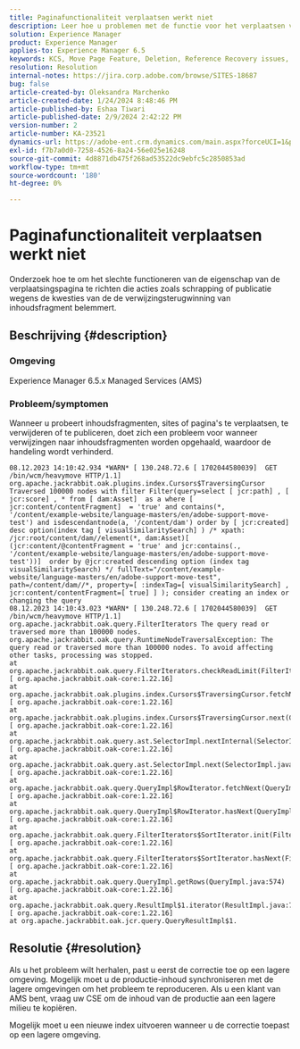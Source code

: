```yaml
---
title: Paginafunctionaliteit verplaatsen werkt niet
description: Leer hoe u problemen met de functie voor het verplaatsen van pagina's kunt oplossen die ertoe leiden dat het verwijderen of publiceren mislukt als gevolg van problemen met het ophalen van fragmentverwijzingen naar inhoud.
solution: Experience Manager
product: Experience Manager
applies-to: Experience Manager 6.5
keywords: KCS, Move Page Feature, Deletion, Reference Recovery issues, AMS customer, CSE assistance, Reindex, Content Fragment, Publication
resolution: Resolution
internal-notes: https://jira.corp.adobe.com/browse/SITES-18687
bug: false
article-created-by: Oleksandra Marchenko
article-created-date: 1/24/2024 8:48:46 PM
article-published-by: Eshaa Tiwari
article-published-date: 2/9/2024 2:42:22 PM
version-number: 2
article-number: KA-23521
dynamics-url: https://adobe-ent.crm.dynamics.com/main.aspx?forceUCI=1&pagetype=entityrecord&etn=knowledgearticle&id=d38fa0f5-f9ba-ee11-a569-6045bd0061cb
exl-id: f7b7a0d0-7258-4526-8a24-56e025e16248
source-git-commit: 4d8871db475f268ad53522dc9ebfc5c2850853ad
workflow-type: tm+mt
source-wordcount: '180'
ht-degree: 0%

---
```


# Paginafunctionaliteit verplaatsen werkt niet


Onderzoek hoe te om het slechte functioneren van de eigenschap van de verplaatsingspagina te richten die acties zoals schrapping of publicatie wegens de kwesties van de de verwijzingsterugwinning van inhoudsfragment belemmert.

## Beschrijving {#description}


### Omgeving

Experience Manager 6.5.x Managed Services (AMS)

### Probleem/symptomen

Wanneer u probeert inhoudsfragmenten, sites of pagina&#39;s te verplaatsen, te verwijderen of te publiceren, doet zich een probleem voor wanneer verwijzingen naar inhoudsfragmenten worden opgehaald, waardoor de handeling wordt verhinderd.


```
08.12.2023 14:10:42.934 *WARN* [ 130.248.72.6 [ 1702044580039]  GET /bin/wcm/heavymove HTTP/1.1]  org.apache.jackrabbit.oak.plugins.index.Cursors$TraversingCursor Traversed 100000 nodes with filter Filter(query=select [ jcr:path] , [ jcr:score] , * from [ dam:Asset]  as a where [ jcr:content/contentFragment]  = 'true' and contains(*, '/content/example-website/language-masters/en/adobe-support-move-test') and isdescendantnode(a, '/content/dam') order by [ jcr:created]  desc option(index tag [ visualSimilaritySearch] ) /* xpath: /jcr:root/content/dam//element(*, dam:Asset)[ (jcr:content/@contentFragment = 'true' and jcr:contains(., '/content/example-website/language-masters/en/adobe-support-move-test'))]  order by @jcr:created descending option (index tag visualSimilaritySearch) */ fullText="/content/example-website/language-masters/en/adobe-support-move-test", path=/content/dam//*, property=[ :indexTag=[ visualSimilaritySearch] , jcr:content/contentFragment=[ true] ] ); consider creating an index or changing the query
08.12.2023 14:10:43.023 *WARN* [ 130.248.72.6 [ 1702044580039]  GET /bin/wcm/heavymove HTTP/1.1]  org.apache.jackrabbit.oak.query.FilterIterators The query read or traversed more than 100000 nodes.
org.apache.jackrabbit.oak.query.RuntimeNodeTraversalException: The query read or traversed more than 100000 nodes. To avoid affecting other tasks, processing was stopped.
at org.apache.jackrabbit.oak.query.FilterIterators.checkReadLimit(FilterIterators.java:70) [ org.apache.jackrabbit.oak-core:1.22.16] 
at org.apache.jackrabbit.oak.plugins.index.Cursors$TraversingCursor.fetchNext(Cursors.java:341) [ org.apache.jackrabbit.oak-core:1.22.16] 
at org.apache.jackrabbit.oak.plugins.index.Cursors$TraversingCursor.next(Cursors.java:320) [ org.apache.jackrabbit.oak-core:1.22.16] 
at org.apache.jackrabbit.oak.query.ast.SelectorImpl.nextInternal(SelectorImpl.java:520) [ org.apache.jackrabbit.oak-core:1.22.16] 
at org.apache.jackrabbit.oak.query.ast.SelectorImpl.next(SelectorImpl.java:508) [ org.apache.jackrabbit.oak-core:1.22.16] 
at org.apache.jackrabbit.oak.query.QueryImpl$RowIterator.fetchNext(QueryImpl.java:876) [ org.apache.jackrabbit.oak-core:1.22.16] 
at org.apache.jackrabbit.oak.query.QueryImpl$RowIterator.hasNext(QueryImpl.java:903) [ org.apache.jackrabbit.oak-core:1.22.16] 
at org.apache.jackrabbit.oak.query.FilterIterators$SortIterator.init(FilterIterators.java:207) [ org.apache.jackrabbit.oak-core:1.22.16] 
at org.apache.jackrabbit.oak.query.FilterIterators$SortIterator.hasNext(FilterIterators.java:241) [ org.apache.jackrabbit.oak-core:1.22.16] 
at org.apache.jackrabbit.oak.query.QueryImpl.getRows(QueryImpl.java:574) [ org.apache.jackrabbit.oak-core:1.22.16] 
at org.apache.jackrabbit.oak.query.ResultImpl$1.iterator(ResultImpl.java:72) [ org.apache.jackrabbit.oak-core:1.22.16] 
at org.apache.jackrabbit.oak.jcr.query.QueryResultImpl$1.
```



## Resolutie {#resolution}


Als u het probleem wilt herhalen, past u eerst de correctie toe op een lagere omgeving. Mogelijk moet u de productie-inhoud synchroniseren met de lagere omgevingen om het probleem te reproduceren. Als u een klant van AMS bent, vraag uw CSE om de inhoud van de productie aan een lagere milieu te kopiëren.

Mogelijk moet u een nieuwe index uitvoeren wanneer u de correctie toepast op een lagere omgeving.

